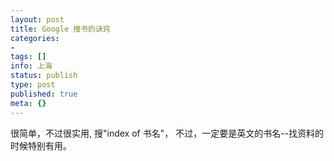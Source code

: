 ```yaml
---
layout: post
title: Google 搜书的诀窍
categories:
- 
tags: []
info: 上海
status: publish
type: post
published: true
meta: {}
---
```


很简单，不过很实用, 搜"index of 书名"， 不过，一定要是英文的书名--找资料的时候特别有用。
